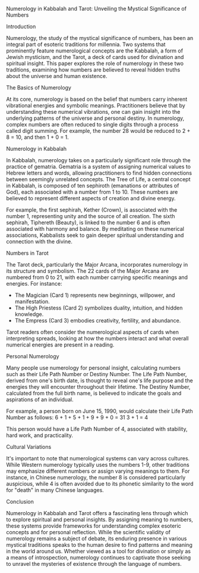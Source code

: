 Numerology in Kabbalah and Tarot: Unveiling the Mystical Significance of Numbers

Introduction

Numerology, the study of the mystical significance of numbers, has been an integral part of esoteric traditions for millennia. Two systems that prominently feature numerological concepts are the Kabbalah, a form of Jewish mysticism, and the Tarot, a deck of cards used for divination and spiritual insight. This paper explores the role of numerology in these two traditions, examining how numbers are believed to reveal hidden truths about the universe and human existence.

The Basics of Numerology

At its core, numerology is based on the belief that numbers carry inherent vibrational energies and symbolic meanings. Practitioners believe that by understanding these numerical vibrations, one can gain insight into the underlying patterns of the universe and personal destiny. In numerology, complex numbers are often reduced to single digits through a process called digit summing. For example, the number 28 would be reduced to 2 + 8 = 10, and then 1 + 0 = 1.

Numerology in Kabbalah

In Kabbalah, numerology takes on a particularly significant role through the practice of gematria. Gematria is a system of assigning numerical values to Hebrew letters and words, allowing practitioners to find hidden connections between seemingly unrelated concepts. The Tree of Life, a central concept in Kabbalah, is composed of ten sephiroth (emanations or attributes of God), each associated with a number from 1 to 10. These numbers are believed to represent different aspects of creation and divine energy.

For example, the first sephirah, Kether (Crown), is associated with the number 1, representing unity and the source of all creation. The sixth sephirah, Tiphereth (Beauty), is linked to the number 6 and is often associated with harmony and balance. By meditating on these numerical associations, Kabbalists seek to gain deeper spiritual understanding and connection with the divine.

Numbers in Tarot

The Tarot deck, particularly the Major Arcana, incorporates numerology in its structure and symbolism. The 22 cards of the Major Arcana are numbered from 0 to 21, with each number carrying specific meanings and energies. For instance:

- The Magician (Card 1) represents new beginnings, willpower, and manifestation.
- The High Priestess (Card 2) symbolizes duality, intuition, and hidden knowledge.
- The Empress (Card 3) embodies creativity, fertility, and abundance.

Tarot readers often consider the numerological aspects of cards when interpreting spreads, looking at how the numbers interact and what overall numerical energies are present in a reading.

Personal Numerology

Many people use numerology for personal insight, calculating numbers such as their Life Path Number or Destiny Number. The Life Path Number, derived from one's birth date, is thought to reveal one's life purpose and the energies they will encounter throughout their lifetime. The Destiny Number, calculated from the full birth name, is believed to indicate the goals and aspirations of an individual.

For example, a person born on June 15, 1990, would calculate their Life Path Number as follows:
6 + 1 + 5 + 1 + 9 + 9 + 0 = 31
3 + 1 = 4

This person would have a Life Path Number of 4, associated with stability, hard work, and practicality.

Cultural Variations

It's important to note that numerological systems can vary across cultures. While Western numerology typically uses the numbers 1-9, other traditions may emphasize different numbers or assign varying meanings to them. For instance, in Chinese numerology, the number 8 is considered particularly auspicious, while 4 is often avoided due to its phonetic similarity to the word for "death" in many Chinese languages.

Conclusion

Numerology in Kabbalah and Tarot offers a fascinating lens through which to explore spiritual and personal insights. By assigning meaning to numbers, these systems provide frameworks for understanding complex esoteric concepts and for personal reflection. While the scientific validity of numerology remains a subject of debate, its enduring presence in various mystical traditions speaks to the human desire to find patterns and meaning in the world around us. Whether viewed as a tool for divination or simply as a means of introspection, numerology continues to captivate those seeking to unravel the mysteries of existence through the language of numbers.